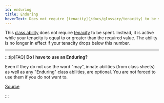 ```yaml
---
id: enduring
title: Enduring
hoverText: Does not require [tenacity](/docs/glossary/tenacity) to be spent. Instead, it is active while your tenacity is equal to or greater than the required value. The ability is no longer in effect if your tenacity drops below this number.
---
```


This [class ability](/docs/battles/adventurer-turn/class-ability) does not require [tenacity](/docs/glossary/tenacity) to be spent. Instead, it is active while your tenacity is equal to or greater than the required value. The ability is no longer in effect if your tenacity drops below this number.

---

:::tip[FAQ]
**Do I have to use an Enduring?**

Even if they do not use the word "may", innate abilities (from class sheets) as well as any "Enduring" class abilities, are optional. You are not forced to use them if you do not want to.

<a href="https://support.chiptheorygames.com/support/solutions/articles/33000293229" target="_blank">Source</a>

:::
